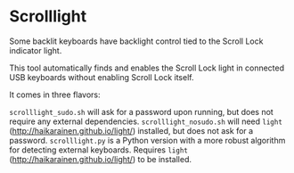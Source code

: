 # Scrolllight

Some backlit keyboards have backlight control tied to the Scroll Lock indicator light.

This tool automatically finds and enables the Scroll Lock light in connected USB keyboards without enabling Scroll Lock itself.

It comes in three flavors:

`scrolllight_sudo.sh` will ask for a password upon running, but does not require any external dependencies.
`scrolllight_nosudo.sh` will need `light` (http://haikarainen.github.io/light/) installed, but does not ask for a password.
`scrolllight.py` is a Python version with a more robust algorithm for detecting external keyboards. Requires `light` (http://haikarainen.github.io/light/) to be installed.
